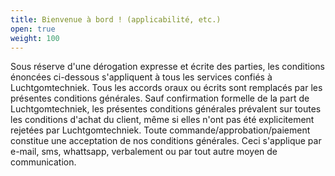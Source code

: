 ```yaml
---
title: Bienvenue à bord ! (applicabilité, etc.)
open: true
weight: 100
---
```

Sous réserve d'une dérogation expresse et écrite des parties, les conditions énoncées ci-dessous s'appliquent à tous les services confiés à Luchtgomtechniek. Tous les accords oraux ou écrits sont remplacés par les présentes conditions générales. Sauf confirmation formelle de la part de Luchtgomtechniek, les présentes conditions générales prévalent sur toutes les conditions d'achat du client, même si elles n'ont pas été explicitement rejetées par Luchtgomtechniek. Toute commande/approbation/paiement constitue une acceptation de nos conditions générales. Ceci s'applique par e-mail, sms, whattsapp, verbalement ou par tout autre moyen de communication.
